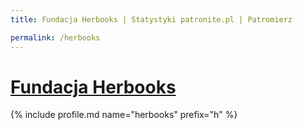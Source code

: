 ```yaml
---
title: Fundacja Herbooks | Statystyki patronite.pl | Patromierz

permalink: /herbooks
---
```


# [Fundacja Herbooks](https://patronite.pl/herbooks)

{% include profile.md name="herbooks" prefix="h" %}
